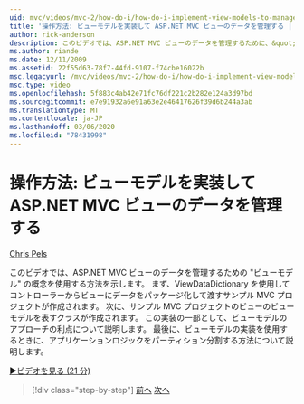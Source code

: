 ```yaml
---
uid: mvc/videos/mvc-2/how-do-i/how-do-i-implement-view-models-to-manage-data-for-aspnet-mvc-views
title: '操作方法: ビューモデルを実装して ASP.NET MVC ビューのデータを管理する | Microsoft Docs'
author: rick-anderson
description: このビデオでは、ASP.NET MVC ビューのデータを管理するために、&quot;ビューモデル&quot; の概念を使用する方法を示します。 最初に、サンプルの MVC プロジェクトは cre...
ms.author: riande
ms.date: 12/11/2009
ms.assetid: 22f55d63-78f7-44fd-9107-f74cbe16022b
msc.legacyurl: /mvc/videos/mvc-2/how-do-i/how-do-i-implement-view-models-to-manage-data-for-aspnet-mvc-views
msc.type: video
ms.openlocfilehash: 5f883c4ab42e71fc76df221c2b282e124a3d97bd
ms.sourcegitcommit: e7e91932a6e91a63e2e46417626f39d6b244a3ab
ms.translationtype: MT
ms.contentlocale: ja-JP
ms.lasthandoff: 03/06/2020
ms.locfileid: "78431998"
---
```

# <a name="how-do-i-implement-view--models-to-manage-data-for-aspnet-mvc-views"></a>操作方法: ビューモデルを実装して ASP.NET MVC ビューのデータを管理する

[Chris Pels](https://twitter.com/chrispels)

このビデオでは、ASP.NET MVC ビューのデータを管理するための "ビューモデル" の概念を使用する方法を示します。 まず、ViewDataDictionary を使用してコントローラーからビューにデータをパッケージ化して渡すサンプル MVC プロジェクトが作成されます。 次に、サンプル MVC プロジェクトのビューのビューモデルを表すクラスが作成されます。 この実装の一部として、ビューモデルのアプローチの利点について説明します。 最後に、ビューモデルの実装を使用するときに、アプリケーションロジックをパーティション分割する方法について説明します。

[&#9654;ビデオを見る (21 分)](https://channel9.msdn.com/Blogs/ASP-NET-Site-Videos/how-do-i-implement-view-models-to-manage-data-for-aspnet-mvc-views)

> [!div class="step-by-step"]
> [前へ](how-do-i-work-with-data-in-aspnet-mvc-partial-views.md)
> [次へ](how-do-i-create-a-custom-html-helper-for-an-mvc-application.md)
